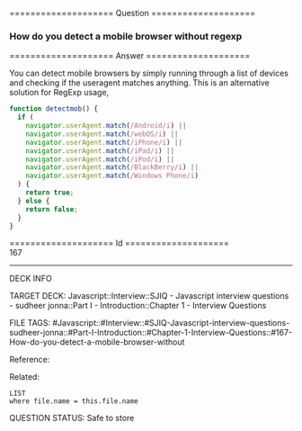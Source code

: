 ==================== Question ====================  

### How do you detect a mobile browser without regexp  

==================== Answer ====================  

You can detect mobile browsers by simply running through a list of devices and
checking if the useragent matches anything. This is an alternative solution for
RegExp usage,

```javascript
function detectmob() {
  if (
    navigator.userAgent.match(/Android/i) ||
    navigator.userAgent.match(/webOS/i) ||
    navigator.userAgent.match(/iPhone/i) ||
    navigator.userAgent.match(/iPad/i) ||
    navigator.userAgent.match(/iPod/i) ||
    navigator.userAgent.match(/BlackBerry/i) ||
    navigator.userAgent.match(/Windows Phone/i)
  ) {
    return true;
  } else {
    return false;
  }
}
```

==================== Id ====================  
167
<!--ID: 1707879836094-->

---

DECK INFO

TARGET DECK: Javascript::Interview::SJIQ - Javascript interview questions - sudheer jonna::Part I - Introduction::Chapter 1 - Interview Questions

FILE TAGS: #Javascript::#Interview::#SJIQ-Javascript-interview-questions-sudheer-jonna::#Part-I-Introduction::#Chapter-1-Interview-Questions::#167-How-do-you-detect-a-mobile-browser-without

Reference:

Related:

```dataview
LIST
where file.name = this.file.name
```
QUESTION STATUS: Safe to store
